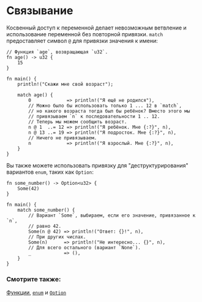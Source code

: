 # Связывание

Косвенный доступ к переменной делает невозможным ветвление и использование
переменной без повторной привязки. `match` предоставляет символ `@`
для привязки значения к имени:

```rust,editable
// Функция `age`, возвращающая `u32`.
fn age() -> u32 {
    15
}

fn main() {
    println!("Скажи мне свой возраст");

    match age() {
        0             => println!("Я ещё не родился"),
        // Можно было бы использовать только 1 ... 12 в `match`,
        // но какого возраста тогда был бы ребёнок? Вместо этого мы
        // привязываем `n` к последовательности 1 .. 12. 
        // Теперь мы можем сообщить возраст.
        n @ 1  ..= 12 => println!("Я ребёнок. Мне {:?}", n),
        n @ 13 ..= 19 => println!("Я подросток. Мне {:?}", n),
        // Ничего не привязываем.
        n             => println!("Я взрослый. Мне {:?}", n),
    }
}
```

Вы также можете использовать привязку для "деструктурирования" 
вариантов `enum`, таких как `Option`:

```rust,editable
fn some_number() -> Option<u32> {
    Some(42)
}

fn main() {
    match some_number() {
        // Вариант `Some`, выбираем, если его значение, привязанное к `n`,
        // равно 42.
        Some(n @ 42) => println!("Ответ: {}!", n),
        // При других числах.
        Some(n)      => println!("Не интересно... {}", n),
        // Для всего остального (вариант `None`).
        _            => (),
    }
}
```

### Смотрите также:

[Функции](../../fn.md), [`enum`](../../custom_types/enum.md) и [`Option`](../../std/option.md)
